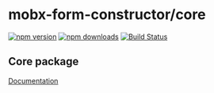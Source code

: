 # mobx-form-constructor/core

[![npm version](https://img.shields.io/npm/v/@mobx-form-constructor/core.svg?style=flat-square)](https://www.npmjs.org/package/@mobx-form-constructor/core)
[![npm downloads](https://img.shields.io/npm/dm/@mobx-form-constructor/core.svg?style=flat-square)](http://npm-stat.com/charts.html?package=mobx-form-constructor/core)
[![Build Status](https://travis-ci.org/mobx-form-constructor/core.svg?branch=master)](https://travis-ci.org/@mobx-form-constructor/core)

## Core package

[Documentation](https://mobx-form-constructor.netlify.com)
